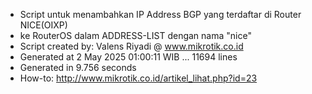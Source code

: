 - Script untuk menambahkan IP Address BGP yang terdaftar di Router NICE(OIXP)
- ke RouterOS dalam ADDRESS-LIST dengan nama "nice"
- Script created by: Valens Riyadi @ www.mikrotik.co.id
- Generated at 2 May 2025 01:00:11 WIB ... 11694 lines
- Generated in 9.756 seconds
- How-to: http://www.mikrotik.co.id/artikel_lihat.php?id=23
